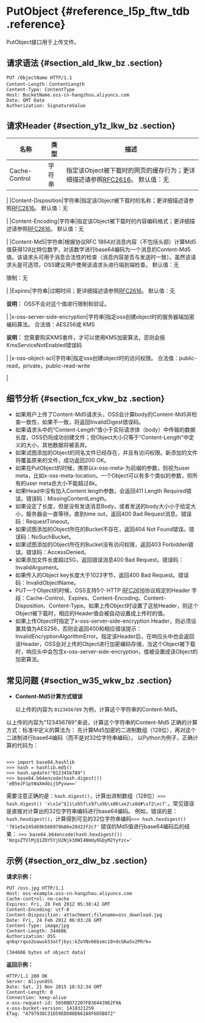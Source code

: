 # PutObject {#reference_l5p_ftw_tdb .reference}

PutObject接口用于上传文件。

## 请求语法 {#section_ald_lkw_bz .section}

```
PUT /ObjectName HTTP/1.1
Content-Length：ContentLength
Content-Type: ContentType
Host: BucketName.oss-cn-hangzhou.aliyuncs.com
Date: GMT Date
Authorization: SignatureValue
```

## 请求Header {#section_y1z_lkw_bz .section}

|名称|类型|描述|
|--|--|--|
|Cache-Control|字符串|指定该Object被下载时的网页的缓存行为；更详细描述请参照[RFC2616](https://www.ietf.org/rfc/rfc2616.txt)。 默认值：无

|
|Content-Disposition|字符串|指定该Object被下载时的名称；更详细描述请参照[RFC2616](https://www.ietf.org/rfc/rfc2616.txt)。 默认值：无

|
|Content-Encoding|字符串|指定该Object被下载时的内容编码格式；更详细描述请参照[RFC2616](https://www.ietf.org/rfc/rfc2616.txt)。 默认值：无

|
|Content-Md5|字符串|根据协议RFC 1864对消息内容（不包括头部）计算Md5值获得128比特位数字，对该数字进行base64编码为一个消息的Content-Md5值。该请求头可用于消息合法性的检查（消息内容是否与发送时一致）。虽然该请求头是可选项，OSS建议用户使用该请求头进行端到端检查。 默认值：无

限制：无

|
|Expires|字符串|过期时间；更详细描述请参照[RFC2616](https://www.ietf.org/rfc/rfc2616.txt)。 默认值：无

**说明：** OSS不会对这个值进行限制和验证。

|
|x-oss-server-side-encryption|字符串|指定oss创建object时的服务器端加密编码算法。 合法值：AES256或 KMS

**说明：** 您需要购买KMS套件，才可以使用KMS加密算法，否则会报KmsServiceNotEnabled错误码

|
|x-oss-object-acl|字符串|指定oss创建object时的访问权限。 合法值：public-read，private，public-read-write

|

## 细节分析 {#section_fcx_vkw_bz .section}

-   如果用户上传了Content-Md5请求头，OSS会计算body的Content-Md5并检查一致性，如果不一致，将返回InvalidDigest错误码。
-   如果请求头中的“Content-Length”值小于实际请求体（body）中传输的数据长度，OSS仍将成功创建文件；但Object大小只等于“Content-Length”中定义的大小，其他数据将被丢弃。
-   如果试图添加的Object的同名文件已经存在，并且有访问权限。新添加的文件将覆盖原来的文件，成功返回200 OK。
-   如果在PutObject的时候，携带以x-oss-meta-为前缀的参数，则视为user meta，比如x-oss-meta-location。一个Object可以有多个类似的参数，但所有的user meta总大小不能超过8k。
-   如果Head中没有加入Content length参数，会返回411 Length Required错误。错误码：MissingContentLength。
-   如果设定了长度，但是没有发送消息Body，或者发送的body大小小于给定大小，服务器会一直等待，直到time out，返回400 Bad Request消息。错误码：RequestTimeout。
-   如果试图添加的Object所在的Bucket不存在，返回404 Not Found错误。错误码：NoSuchBucket。
-   如果试图添加的Object所在的Bucket没有访问权限，返回403 Forbidden错误。错误码：AccessDenied。
-   如果添加文件长度超过5G，返回错误消息400 Bad Request。错误码：InvalidArgument。
-   如果传入的Object key长度大于1023字节，返回400 Bad Request。错误码：InvalidObjectName。
-   PUT一个Object的时候，OSS支持5个 HTTP [RFC2616](https://www.ietf.org/rfc/rfc2616.txt)协议规定的Header 字段：Cache-Control、Expires、Content-Encoding、Content-Disposition、Content-Type。如果上传Object时设置了这些Header，则这个Object被下载时，相应的Header值会被自动设置成上传时的值。
-   如果上传Object时指定了x-oss-server-side-encryption Header，则必须设置其值为AES256，否则会返回400和相应错误提示：InvalidEncryptionAlgorithmError。指定该Header后，在响应头中也会返回该Header，OSS会对上传的Object进行加密编码存储，当这个Object被下载时，响应头中会包含x-oss-server-side-encryption，值被设置成该Object的加密算法。

## 常见问题 {#section_w35_wkw_bz .section}

-   **Content-Md5计算方式错误**

    以上传的内容为 `0123456789` 为例，计算这个字符串的Content-Md5。


以上传的内容为"123456789"来说，计算这个字符串的Content-Md5 正确的计算方式：标准中定义的算法为： 先计算Md5加密的二进制数组（128位），再对这个二进制进行base64编码（而不是对32位字符串编码）。 以Python为例子，正确计算的代码为：

```

>>> import base64,hashlib
>>> hash = hashlib.md5()
>>> hash.update("0123456789")
>>> base64.b64encode(hash.digest())
'eB5eJF1ptWaXm4bijSPyxw=='
```

需要注意正确的是：`hash.digest()`，计算出进制数组（128位）`>>> hash.digest() 'x\x1e^$]i\xb5f\x97\x9b\x86\xe2\x8d#\xf2\xc7'`。常见错误是直接对计算出的32位字符串编码进行base64编码。 例如，错误的是：`hash.hexdigest()`，计算得到可见的32位字符串编码`>>> hash.hexdigest() '781e5e245d69b566979b86e28d23f2c7'` 错误的Md5值进行base64编码后的结果： `>>> base64.b64encode(hash.hexdigest()) 'NzgxZTVlMjQ1ZDY5YjU2Njk3OWI4NmUyOGQyM2YyYzc='`

## 示例 {#section_orz_dlw_bz .section}

**请求示例：**

```
PUT /oss.jpg HTTP/1.1
Host: oss-example.oss-cn-hangzhou.aliyuncs.com
Cache-control: no-cache
Expires: Fri, 28 Feb 2012 05:38:42 GMT
Content-Encoding: utf-8
Content-Disposition: attachment;filename=oss_download.jpg
Date: Fri, 24 Feb 2012 06:03:28 GMT
Content-Type: image/jpg
Content-Length: 344606
Authorization: OSS qn6qrrqxo2oawuk53otfjbyc:kZoYNv66bsmc10+dcGKw5x2PRrk=

[344606 bytes of object data]

```

**返回示例：**

```
HTTP/1.1 200 OK
Server: AliyunOSS
Date: Sat, 21 Nov 2015 18:52:34 GMT
Content-Length: 0
Connection: keep-alive
x-oss-request-id: 5650BD72207FB30443962F9A
x-oss-bucket-version: 1418321259
ETag: "A797938C31D59EDD08D86188F6D5B872"
```

